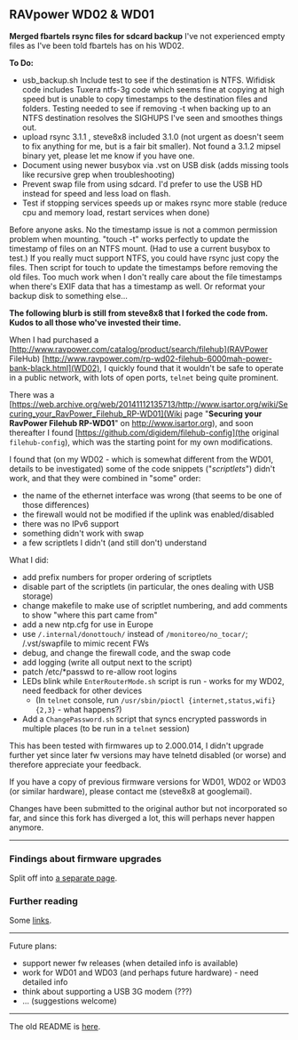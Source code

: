 ## RAVpower WD02 & WD01 ##

**Merged fbartels rsync files for sdcard backup**
I've not experienced empty files as I've been told fbartels has on his WD02.

**To Do:**
  * usb_backup.sh Include test to see if the destination is NTFS. Wifidisk code includes Tuxera ntfs-3g code which seems fine at copying at high speed but is unable to copy timestamps to the destination files and folders. Testing needed to see if removing -t when backing up to an NTFS destination resolves the SIGHUPS I've seen and smoothes things out.
  * upload rsync 3.1.1 , steve8x8 included 3.1.0 (not urgent as doesn't seem to fix anything for me, but is a fair bit smaller). Not found a 3.1.2 mipsel binary yet, please let me know if you have one.
  * Document using newer busybox via .vst on USB disk (adds missing tools like recursive grep when troubleshooting)
  * Prevent swap file from using sdcard. I'd prefer to use the USB HD instead for speed and less load on flash.
  * Test if stopping services speeds up or makes rsync more stable (reduce cpu and memory load, restart services when done)

Before anyone asks. No the timestamp issue is not a common permission problem when mounting. "touch -t" works perfectly to update the timestamp of files on an NTFS mount. (Had to use a current busybox to test.) If you really muct support NTFS, you could have rsync just copy the files. Then script for touch to update the timestamps before removing the old files. Too much work when I don't really care about the file timestamps when there's EXIF data that has a timestamp as well. Or reformat your backup disk to something else...

**The following blurb is still from steve8x8 that I forked the code from. Kudos to all those who've invested their time.**

When I had purchased a [http://www.ravpower.com/catalog/product/search/filehub](RAVPower FileHub)
[http://www.ravpower.com/rp-wd02-filehub-6000mah-power-bank-black.html](WD02), I quickly found that it wouldn't be
safe to operate in a public network, with lots of open ports, `telnet` being quite prominent.

There was a [https://web.archive.org/web/20141112135713/http://www.isartor.org/wiki/Securing_your_RavPower_Filehub_RP-WD01](Wiki page "**Securing your RavPower Filehub RP-WD01**" on http://www.isartor.org), and soon thereafter I found
[https://github.com/digidem/filehub-config](the original `filehub-config`), which was the starting
point for my own modifications.

I found that (on my WD02 - which is somewhat different from the WD01, details to be investigated)
some of the code snippets ("*scriptlets*") didn't work, and that they were combined in "some" order:
   * the name of the ethernet interface was wrong (that seems to be one of those differences)
   * the firewall would not be modified if the uplink was enabled/disabled
   * there was no IPv6 support
   * something didn't work with swap
   * a few scriptlets I didn't (and still don't) understand

What I did:
   * add prefix numbers for proper ordering of scriptlets
   * disable part of the scriptlets (in particular, the ones dealing with USB storage)
   * change makefile to make use of scriptlet numbering, and add comments to show "where this part came from"
   * add a new ntp.cfg for use in Europe
   * use `/.internal/donottouch/` instead of `/monitoreo/no_tocar/`; /.vst/swapfile to mimic recent FWs
   * debug, and change the firewall code, and the swap code
   * add logging (write all output next to the script)
   * patch /etc/*passwd to re-allow root logins
   * LEDs blink while `EnterRouterMode.sh` script is run - works for my WD02, need feedback for other devices
      * (In `telnet` console, run `/usr/sbin/pioctl {internet,status,wifi} {2,3}` - what happens?)
   * Add a `ChangePassword.sh` script that syncs encrypted passwords in multiple places (to be run in a `telnet` session)

This has been tested with firmwares up to 2.000.014, I didn't upgrade further yet since later fw versions may have telnetd disabled (or worse)
and therefore appreciate your feedback.

If you have a copy of previous firmware versions for WD01, WD02 or WD03 (or similar hardware), please contact me
(steve8x8 at googlemail).

Changes have been submitted to the original author but not incorporated so far, and since this fork has diverged
a lot, this will perhaps never happen anymore.

---

### Findings about firmware upgrades ###

Split off into [a separate page](doc/Firmwares.md).

### Further reading ###

Some [links](doc/Links.md).

---

Future plans:
   * support newer fw releases (when detailed info is available)
   * work for WD01 and WD03 (and perhaps future hardware) - need detailed info
   * think about supporting a USB 3G modem (???)
   * ... (suggestions welcome)

---

The old README is [here](doc/README_orig.md).
